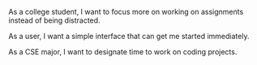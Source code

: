 As a college student, I want to focus more on working on assignments instead of being distracted.

As a user, I want a simple interface that can get me started immediately.

As a CSE major, I want to designate time to work on coding projects.
